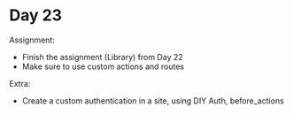 Day 23
================

Assignment:

* Finish the assignment (Library) from Day 22
* Make sure to use custom actions and routes

Extra:

* Create a custom authentication in a site, using DIY Auth, before_actions

